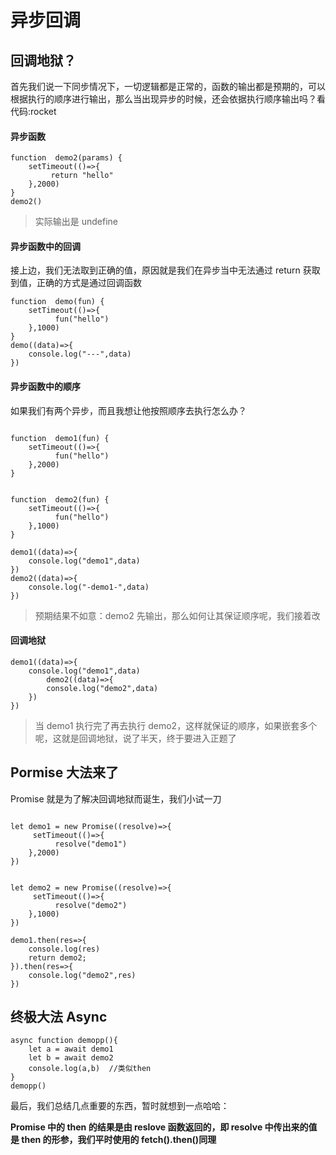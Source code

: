# 异步回调

## 回调地狱？

首先我们说一下同步情况下，一切逻辑都是正常的，函数的输出都是预期的，可以根据执行的顺序进行输出，那么当出现异步的时候，还会依据执行顺序输出吗？看代码:rocket

#### 异步函数

```
function  demo2(params) {
    setTimeout(()=>{
         return "hello"
    },2000)
}
demo2()
```

> 实际输出是 undefine

#### 异步函数中的回调

接上边，我们无法取到正确的值，原因就是我们在异步当中无法通过 return 获取到值，正确的方式是通过回调函数

```
function  demo(fun) {
    setTimeout(()=>{
          fun("hello")
    },1000)
}
demo((data)=>{
    console.log("---",data)
})

```

#### 异步函数中的顺序

如果我们有两个异步，而且我想让他按照顺序去执行怎么办？

```

function  demo1(fun) {
    setTimeout(()=>{
          fun("hello")
    },2000)
}


function  demo2(fun) {
    setTimeout(()=>{
          fun("hello")
    },1000)
}

demo1((data)=>{
    console.log("demo1",data)
})
demo2((data)=>{
    console.log("-demo1-",data)
})

```

> 预期结果不如意：demo2 先输出，那么如何让其保证顺序呢，我们接着改

#### 回调地狱

```
demo1((data)=>{
    console.log("demo1",data)
        demo2((data)=>{
        console.log("demo2",data)
    })
})
```

> 当 demo1 执行完了再去执行 demo2，这样就保证的顺序，如果嵌套多个呢，这就是回调地狱，说了半天，终于要进入正题了

## Pormise 大法来了

Promise 就是为了解决回调地狱而诞生，我们小试一刀

```

let demo1 = new Promise((resolve)=>{
     setTimeout(()=>{
          resolve("demo1")
    },2000)
})


let demo2 = new Promise((resolve)=>{
     setTimeout(()=>{
          resolve("demo2")
    },1000)
})

demo1.then(res=>{
    console.log(res)
    return demo2;
}).then(res=>{
    console.log("demo2",res)
})

```

## 终极大法 Async

```
async function demopp(){
    let a = await demo1
    let b = await demo2
    console.log(a,b)  //类似then
}
demopp()

```

最后，我们总结几点重要的东西，暂时就想到一点哈哈：

**Promise 中的 then 的结果是由 reslove 函数返回的，即 resolve 中传出来的值是 then 的形参，我们平时使用的 fetch().then()同理**
